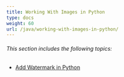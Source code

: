 ```yaml
---
title: Working With Images in Python
type: docs
weight: 60
url: /java/working-with-images-in-python/
---
```


###### This section includes the following topics: 

- [Add Watermark in Python](https://docs.aspose.com/words/java/add-watermark-in-python/)

